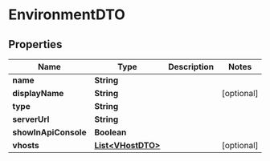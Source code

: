 

# EnvironmentDTO

## Properties

Name | Type | Description | Notes
------------ | ------------- | ------------- | -------------
**name** | **String** |  | 
**displayName** | **String** |  |  [optional]
**type** | **String** |  | 
**serverUrl** | **String** |  | 
**showInApiConsole** | **Boolean** |  | 
**vhosts** | [**List&lt;VHostDTO&gt;**](VHostDTO.md) |  |  [optional]



